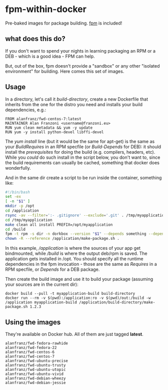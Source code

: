 # fpm-within-docker

Pre-baked images for package building. [fpm](https://github.com/jordansissel/fpm) is included!

## what does this do?

If you don't want to spend your nights in learning packaging an RPM or a DEB - which is a good idea - FPM can help.

But, out of the box, fpm doesn't provide a "sandbox" or any other "isolated environment" for building. Here comes this set of images.

## Usage

In a directory, let's call it *build-directory*, create a new Dockerfile that inherits from the one for the distro you need and installs your build dependencies, e.g.:

```
FROM alanfranz/fwd-centos-7:latest
MAINTAINER Alan Franzoni <username@franzoni.eu>
RUN yum clean metadata && yum -y update
RUN yum -y install python-devel libffi-devel
```

The *yum install* line (but it would be the same for apt-get) is the same as your *BuildRequires* in an RPM specfile (or *Build-Depends* for DEB): it should install the *prerequisites* for doing the build (e.g. compilers, headers, etc). While you *could* do such install in the script below, you don't want to, since the build requirements can usually be cached, something that docker does wonderfully.

And in the same dir create a script to be run inside the container, something like:

```make-package.sh
#!/bin/bash
set -ex
[ -n "$1" ]
mkdir -p /opt
cd /application
rsync -av --filter=':- .gitignore' --exclude='.git' . /tmp/myapplication
cd /tmp/myapplication
make clean all install PREFIX=/opt/myapplication
cd /build
fpm -t rpm -s dir -n dorkbox --version "$1" --depends something --depends somethingelse -C / opt
chown -R --reference /application/make-package.sh .
```

In this example, */application* is where the sources of your app get bindmounted, while */build* is where the output deb/rpm is saved.
The application gets installed in /opt. You should specify all the runtime dependencies in the fpm invocation - those are the same as *Requires* in a RPM specfile, or *Depends* for a DEB package.

Then create the build image and use it to build your package (assuming your sources are in the current dir):

```
docker build --pull -t myapplication-build build-directory
docker run --rm -v $(pwd):/application:ro -v $(pwd)/out:/build -w /application myapplication-build /application/build-directory/make-package.sh 1.2.3
```
## Using the images

They're available on Docker hub. All of them are just tagged **latest**.

```
alanfranz/fwd-fedora-rawhide
alanfranz/fwd-fedora-22
alanfranz/fwd-centos-6
alanfranz/fwd-centos-7
alanfranz/fwd-ubuntu-precise
alanfranz/fwd-ubuntu-trusty
alanfranz/fwd-ubuntu-utopic
alanfranz/fwd-ubuntu-vivid
alanfranz/fwd-debian-wheezy
alanfranz/fwd-debian-jessie
```


